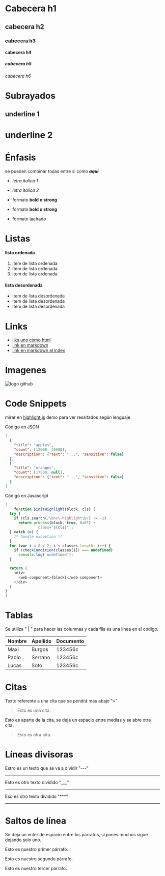 # Cabecera h1
## cabecera h2
### cabecera h3
#### cabecera h4
##### cabecera h5
###### cabecera h6

# Subrayados

underline 1
-----------

underline 2
===========

# Énfasis
se pueden combinar todas entre si como ***~~aqui~~***

- *letra italica 1*
- _letra italica 2_

- formato **bold o strong**
- formato __bold o strong__

- formato ~~tachado~~

# Listas
#### lista ordenada
1. item de lista ordenada
2. item de lista ordenada
3. item de lista ordenada

#### lista desordenada
- item de lista desordenada
- item de lista desordenada
- item de lista desordenada

# Links

- <a href="https://google.es">liks uno como html</a>
- [link en markdown](http://google.com)
- [link en markdown al index](index.html)

# Imagenes

![logo github](https://logos-world.net/wp-content/uploads/2020/11/GitHub-Symbol.png)

# Code Snippets

mirar en [highlight.js](https://highlightjs.org/) demo para ver resaltados según lenguaje.

Código en JSON

```JSON
[
  {
    "title": "apples",
    "count": [12000, 20000],
    "description": {"text": "...", "sensitive": false}
  },
  {
    "title": "oranges",
    "count": [17500, null],
    "description": {"text": "...", "sensitive": false}
  }
]
```
Código en Javascript

```Javascript
[
    function $initHighlight(block, cls) {
  try {
    if (cls.search(/\bno\-highlight\b/) != -1)
      return process(block, true, 0x0F) +
             ` class="${cls}"`;
  } catch (e) {
    /* handle exception */
  }
  for (var i = 0 / 2; i < classes.length; i++) {
    if (checkCondition(classes[i]) === undefined)
      console.log('undefined');
  }

  return (
    <div>
      <web-component>{block}</web-component>
    </div>
  )
}
]
```

# Tablas

Se utiliza " | " para hacer las columnas y cada fila es una línea en el código. 

 | Nombre | Apellido | Documento |
 |--------|----------|----------|
 | Maxi | Burgos | 123456c |
 | Pablo | Serrano | 123456c |
 | Lucas | Soto | 123456c |

# Citas
Texto referente a una cita que se pondrá mas abajo ">"
> Esto es una cita. 

Esto es aparte de la cita, se deja un espacio entre medias y se abre otra cita.
> Esto es otra cita.

# Líneas divisoras

Estro es un texto que se va a dividir "---"

---

Esto es otro texto dividido "___"

___

Eso es otro texto dividido "***" 

***

# Saltos de línea

Se deja un enter de espacio entre los párrafos, si pones muchos sigue dejando solo uno.

Esto es nuestro primer párrafo.

Esto es nuestro segundo párrafo.

Esto es nuestro tercer párrafo.